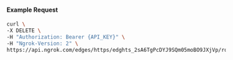 <!-- Code generated for API Clients. DO NOT EDIT. -->

#### Example Request

```bash
curl \
-X DELETE \
-H "Authorization: Bearer {API_KEY}" \
-H "Ngrok-Version: 2" \
https://api.ngrok.com/edges/https/edghts_2sA6TgPcDYJ9SQm05moBO9JXjVp/routes/edghtsrt_2sA6Tj2cUEXnli7fxlPii8YUSeZ/request_headers
```
